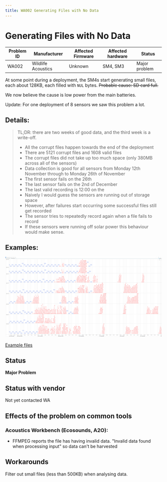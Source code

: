 ```yaml
---
title: WA002 Generating Files with No Data
---
```

# Generating Files with No Data

| Problem ID | Manufacturer       | Affected Firmware | Affected hardware | Status        |
| ---------- | ------------------ | ----------------- | ----------------- | ------------- |
| WA002      | Wildlife Acoustics | Unknown           | SM4, SM3          | Major problem |

At some point during a deployment, the SM4s start generating small files, each
about 128KB, each filled with `NUL` bytes. ~~Probable cause: SD card full.~~

We now believe the cause is low power from the main batteries.

Update: For one deployment of 8 sensors we saw this problem a lot.

## Details: 
> TL;DR: there are two weeks of good data, and the third week is a write-off.
> 
> - All the corrupt files happen towards the end of the deployment
> - There are 5121 corrupt files and 1608 valid files
> - The corrupt files did not take up too much space (only 380MB across all of the sensors)
> - Data collection is good for all sensors from Monday 12th November through to Monday 26th of November
> - The first sensor fails on the 26th
> - The last sensor fails on the 2nd of December
> - The last valid recording is 12:00 on the 
> - Naively I would guess the sensors are running out of storage space
> - However, after failures start occurring some successful files still get recorded
> - The sensor tries to repeatedly record again when a file fails to record
> - If these sensors were running off solar power this behaviour would make sense.

## Examples:
![sm4_failures_empty_file.png](../media/sm4_failures_empty_file.png)


[Example files](https://connectqutedu.sharepoint.com/sites/QUTEcoacousticsAnon/Shared%20Documents/Forms/AllItems.aspx?id=%2Fsites%2FQUTEcoacousticsAnon%2FShared%20Documents%2Fknown%2Dproblems%2Fwildlife%5Facoustics%2FWA002)

## Status

**Major Problem**

## Status with vendor

Not yet contacted WA

## Effects of the problem on common tools

### Acoustics Workbench (Ecosounds, A2O):
- FFMPEG reports the file has having invalid data. "Invalid data found
when processing input" so data can't be harvested

## Workarounds

Filter out small files (less than 500KB) when analysing data.
